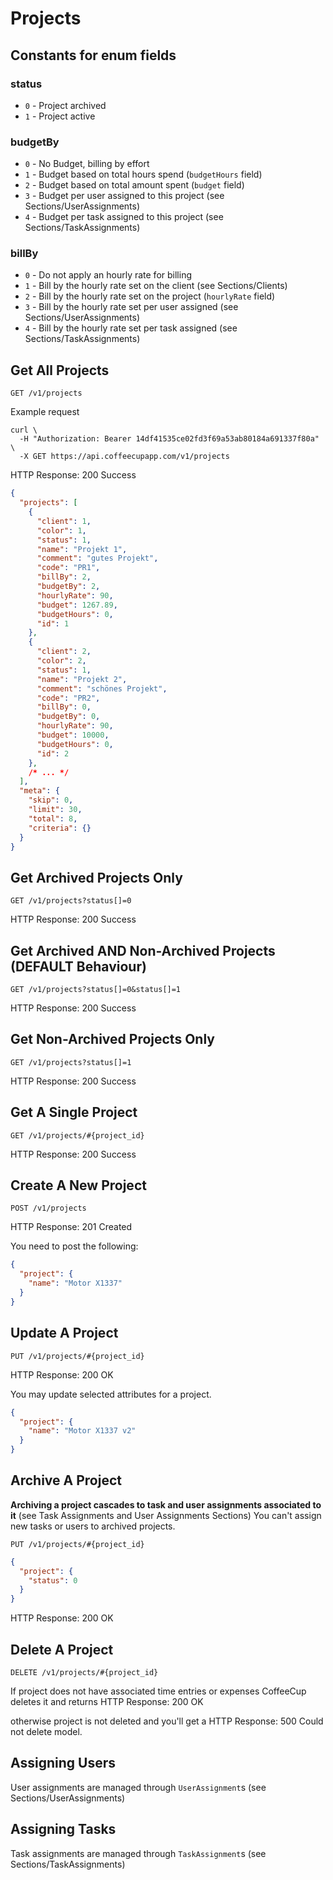# Projects

## Constants for enum fields

### status

- `0` - Project archived
- `1` - Project active

### budgetBy

- `0` - No Budget, billing by effort
- `1` - Budget based on total hours spend (`budgetHours` field)
- `2` - Budget based on total amount spent (`budget` field)
- `3` - Budget per user assigned to this project (see Sections/UserAssignments)
- `4` - Budget per task assigned to this project (see Sections/TaskAssignments)

### billBy

- `0` - Do not apply an hourly rate for billing
- `1` - Bill by the hourly rate set on the client (see Sections/Clients)
- `2` - Bill by the hourly rate set on the project (`hourlyRate` field)
- `3` - Bill by the hourly rate set per user assigned (see Sections/UserAssignments)
- `4` - Bill by the hourly rate set per task assigned (see Sections/TaskAssignments)


## Get All Projects

`GET /v1/projects`

Example request

```shell
curl \
  -H "Authorization: Bearer 14df41535ce02fd3f69a53ab80184a691337f80a" \
  -X GET https://api.coffeecupapp.com/v1/projects
```
HTTP Response: 200 Success

```json
{
  "projects": [
    {
      "client": 1,
      "color": 1,
      "status": 1,
      "name": "Projekt 1",
      "comment": "gutes Projekt",
      "code": "PR1",
      "billBy": 2,
      "budgetBy": 2,
      "hourlyRate": 90,
      "budget": 1267.89,
      "budgetHours": 0,
      "id": 1
    },
    {
      "client": 2,
      "color": 2,
      "status": 1,
      "name": "Projekt 2",
      "comment": "schönes Projekt",
      "code": "PR2",
      "billBy": 0,
      "budgetBy": 0,
      "hourlyRate": 90,
      "budget": 10000,
      "budgetHours": 0,
      "id": 2
    },
    /* ... */
  ],
  "meta": {
    "skip": 0,
    "limit": 30,
    "total": 8,
    "criteria": {}
  }
}
```

## Get Archived Projects Only

`GET /v1/projects?status[]=0`

HTTP Response: 200 Success

## Get Archived AND Non-Archived Projects (DEFAULT Behaviour)

`GET /v1/projects?status[]=0&status[]=1`

HTTP Response: 200 Success

## Get Non-Archived Projects Only

`GET /v1/projects?status[]=1`

HTTP Response: 200 Success

## Get A Single Project

`GET /v1/projects/#{project_id}`

HTTP Response: 200 Success


## Create A New Project

`POST /v1/projects`

HTTP Response: 201 Created

You need to post the following:

```json
{
  "project": {
    "name": "Motor X1337"
  }
}
```

## Update A Project

`PUT /v1/projects/#{project_id}`

HTTP Response: 200 OK

You may update selected attributes for a project.

```json
{
  "project": {
    "name": "Motor X1337 v2"
  }
}
```

## Archive A Project

**Archiving a project cascades to task and user assignments associated to it** (see Task Assignments and User Assignments Sections)
You can't assign new tasks or users to archived projects.

`PUT /v1/projects/#{project_id}`

```json
{
  "project": {
    "status": 0
  }
}
```
HTTP Response: 200 OK

## Delete A Project

`DELETE /v1/projects/#{project_id}`

If project does not have associated time entries or expenses CoffeeCup deletes it and returns
HTTP Response: 200 OK

otherwise project is not deleted and you'll get a HTTP Response: 500 Could not delete model.

## Assigning Users

User assignments are managed through `UserAssignment`s (see Sections/UserAssignments)

## Assigning Tasks

Task assignments are managed through `TaskAssignment`s (see Sections/TaskAssignments)
